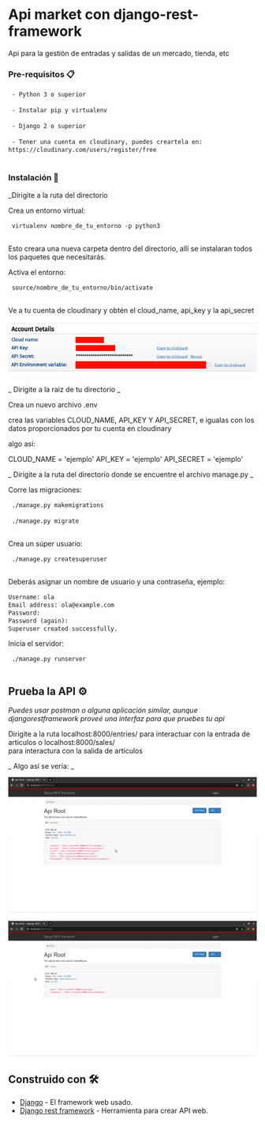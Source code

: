 # Api market con django-rest-framework

 Api para la gestión de entradas y salidas de un mercado, tienda, etc


### Pre-requisitos 📋

```
 - Python 3 o superior

 - Instalar pip y virtualenv

 - Django 2 o superior

 - Tener una cuenta en cloudinary, puedes creartela en: https://cloudinary.com/users/register/free


```

### Instalación 🔧

 _Dirigite a la ruta del directorio

 Crea un entorno virtual:
```
 virtualenv nombre_de_tu_entorno -p python3
 
```
 Esto creara una nueva carpeta dentro del directorio, allí se instalaran todos los paquetes que necesitarás.

 Activa el entorno:
```
 source/nombre_de_tu_entorno/bin/activate
 
```

 Ve a tu cuenta de cloudinary y obtén el cloud_name, api_key y la api_secret

 ![Texto alternativo](images/cloudinary.png "Cloudinary dashboard")

  _ Dirigite a la raiz de tu directorio _

 Crea un nuevo archivo .env

 crea las variables CLOUD_NAME, API_KEY Y API_SECRET, e igualas con los datos proporcionados por tu cuenta en cloudinary
  
 algo así:

 CLOUD_NAME = 'ejemplo'
 API_KEY = 'ejemplo'
 API_SECRET = 'ejemplo'
 

 _ Dirigite a la ruta del directorio donde se encuentre el archivo manage.py _

 Corre las migraciones:

```
 ./manage.py makemigrations

 ./manage.py migrate
 
```
Crea un súper usuario:

```
 ./manage.py createsuperuser
 
```
 Deberás asignar un nombre de usuario y una contraseña, ejemplo:

    Username: ola
    Email address: ola@example.com
    Password:
    Password (again):
    Superuser created successfully.

 Inicia el servidor:

```
 ./manage.py runserver
 
```

## Prueba la API ⚙️

_Puedes usar postman o alguna aplicación similar, aunque djangorestframework proveé una interfaz para que pruebes tu api_

 Dirigite a la ruta localhost:8000/entries/ para interactuar con la entrada de articulos o localhost:8000/sales/  
 para interactura con la salida de artículos

_ Algo así se vería: _

![Texto alternativo](images/apiroot.png "Apiroot entries")

![Texto alternativo](images/apirootsales.png "Apiroot sales")


## Construido con 🛠️

* [Django](https://www.djangoproject.com/) - El framework web usado.
* [Django rest framework](https://www.django-rest-framework.org/) - Herramienta para crear API web.


